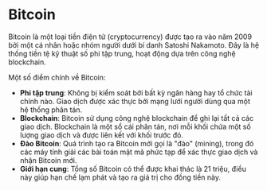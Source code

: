 # Bitcoin

Bitcoin là một loại tiền điện tử (cryptocurrency) được tạo ra vào năm 2009 bởi một cá nhân hoặc nhóm người dưới bí danh Satoshi Nakamoto. Đây là hệ thống tiền tệ kỹ thuật số phi tập trung, hoạt động dựa trên công nghệ blockchain.

Một số điểm chính về Bitcoin:

- **Phi tập trung**: Không bị kiểm soát bởi bất kỳ ngân hàng hay tổ chức tài chính nào. Giao dịch được xác thực bởi mạng lưới người dùng qua một hệ thống phân tán.
- **Blockchain**: Bitcoin sử dụng công nghệ blockchain để ghi lại tất cả các giao dịch. Blockchain là một sổ cái phân tán, nơi mỗi khối chứa một số lượng giao dịch và được liên kết với khối trước đó.
- **Đào Bitcoin**: Quá trình tạo ra Bitcoin mới gọi là "đào" (mining), trong đó các máy tính giải các bài toán mật mã phức tạp để xác thực giao dịch và nhận Bitcoin mới.
- **Giới hạn cung**: Tổng số Bitcoin có thể được khai thác là 21 triệu, điều này giúp hạn chế lạm phát và tạo ra giá trị cho đồng tiền này.
